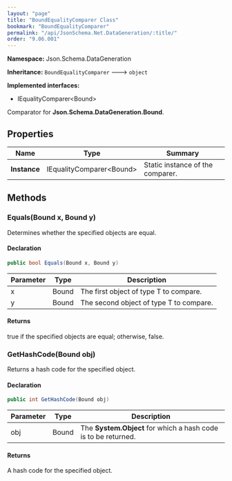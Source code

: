 ```yaml
---
layout: "page"
title: "BoundEqualityComparer Class"
bookmark: "BoundEqualityComparer"
permalink: "/api/JsonSchema.Net.DataGeneration/:title/"
order: "9.06.001"
---
```

**Namespace:** Json.Schema.DataGeneration

**Inheritance:**
`BoundEqualityComparer`
 🡒 
`object`

**Implemented interfaces:**

- IEqualityComparer\<Bound\>

Comparator for **Json.Schema.DataGeneration.Bound**.

## Properties

| Name | Type | Summary |
|---|---|---|
| **Instance** | IEqualityComparer\<Bound\> | Static instance of the comparer. |

## Methods

### Equals(Bound x, Bound y)

Determines whether the specified objects are equal.

#### Declaration

```c#
public bool Equals(Bound x, Bound y)
```

| Parameter | Type | Description |
|---|---|---|
| x | Bound | The first object of type T to compare. |
| y | Bound | The second object of type T to compare. |


#### Returns

true if the specified objects are equal; otherwise, false.

### GetHashCode(Bound obj)

Returns a hash code for the specified object.

#### Declaration

```c#
public int GetHashCode(Bound obj)
```

| Parameter | Type | Description |
|---|---|---|
| obj | Bound | The **System.Object** for which a hash code is to be returned. |


#### Returns

A hash code for the specified object.

